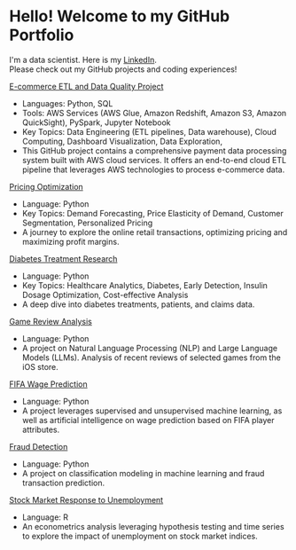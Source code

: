 <h1> Hello! Welcome to my GitHub Portfolio </h1>

I'm a data scientist. Here is my [LinkedIn](https://www.linkedin.com/in/hanwei-guo/). <br>
Please check out my GitHub projects and coding experiences! <br>

[E-commerce ETL and Data Quality Project](https://github.com/HGuo90s/payment_etl_pipeline)
- Languages: Python, SQL
- Tools: AWS Services (AWS Glue, Amazon Redshift, Amazon S3, Amazon QuickSight), PySpark, Jupyter Notebook
- Key Topics: Data Engineering (ETL pipelines, Data warehouse), Cloud Computing, Dashboard Visualization, Data Exploration, 
- This GitHub project contains a comprehensive payment data processing system built with AWS cloud services. It offers an end-to-end cloud ETL pipeline that leverages AWS technologies to process e-commerce data. 

[Pricing Optimization](https://github.com/HGuo90s/PriceOptimization)
- Language: Python
- Key Topics: Demand Forecasting, Price Elasticity of Demand, Customer Segmentation, Personalized Pricing
- A journey to explore the online retail transactions, optimizing pricing and maximizing profit margins.  <br />

[Diabetes Treatment Research](https://github.com/HGuo90s/healthcare_analysis) 
- Language: Python
- Key Topics: Healthcare Analytics, Diabetes, Early Detection, Insulin Dosage Optimization, Cost-effective Analysis
- A deep dive into diabetes treatments, patients, and claims data. <br />


[Game Review Analysis](https://github.com/HGuo90s/Mobile-Game-Review-Analysis)
- Language: Python
- A project on Natural Language Processing (NLP) and Large Language Models (LLMs). Analysis of recent reviews of selected games from the iOS store. <br />

[FIFA Wage Prediction](https://github.com/HGuo90s/FIFA-Player-Wage/tree/master)
- Language: Python
- A project leverages supervised and unsupervised machine learning, as well as artificial intelligence on wage prediction based on FIFA player attributes. <br />

[Fraud Detection](https://github.com/HGuo90s/fraud-detection)
- Language: Python
- A project on classification modeling in machine learning and fraud transaction prediction. <br />

[Stock Market Response to Unemployment](https://github.com/HGuo90s/Stock-Market-Response-to-Unemployment-News)
- Language: R
- An econometrics analysis leveraging hypothesis testing and time series to explore the impact of unemployment on stock market indices. 


